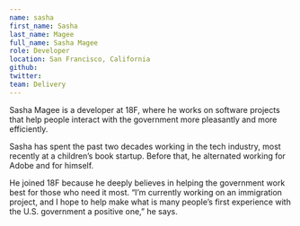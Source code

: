 ```yaml
---
name: sasha
first_name: Sasha
last_name: Magee
full_name: Sasha Magee
role: Developer
location: San Francisco, California
github:
twitter:
team: Delivery
---
```


Sasha Magee is a developer at 18F, where he works on software projects that help people interact with the government more pleasantly and more efficiently.

Sasha has spent the past two decades working in the tech industry, most recently at a children’s book startup. Before that, he alternated working for Adobe and for himself.

He joined 18F because he deeply believes in helping the government work best for those who need it most. “I’m currently working on an immigration project, and I hope to help make what is many people’s first experience with the U.S. government a positive one,” he says.
